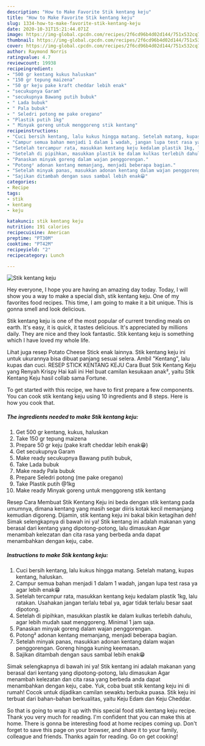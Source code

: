 ```yaml
---
description: "How to Make Favorite Stik kentang keju"
title: "How to Make Favorite Stik kentang keju"
slug: 1334-how-to-make-favorite-stik-kentang-keju
date: 2020-10-31T15:21:44.071Z
image: https://img-global.cpcdn.com/recipes/2f6cd96b4d02d144/751x532cq70/stik-kentang-keju-foto-resep-utama.jpg
thumbnail: https://img-global.cpcdn.com/recipes/2f6cd96b4d02d144/751x532cq70/stik-kentang-keju-foto-resep-utama.jpg
cover: https://img-global.cpcdn.com/recipes/2f6cd96b4d02d144/751x532cq70/stik-kentang-keju-foto-resep-utama.jpg
author: Raymond Norris
ratingvalue: 4.7
reviewcount: 19938
recipeingredient:
- "500 gr kentang kukus haluskan"
- "150 gr tepung maizena"
- "50 gr keju pake kraft cheddar lebih enak"
- "secukupnya Garam"
- "secukupnya Bawang putih bubuk"
- " Lada bubuk"
- " Pala bubuk"
- " Seledri potong me pake oregano"
- "Plastik putih 1kg"
- " Minyak goreng untuk menggoreng stik kentang"
recipeinstructions:
- "Cuci bersih kentang, lalu kukus hingga matang. Setelah matang, kupas kentang, haluskan."
- "Campur semua bahan menjadi 1 dalam 1 wadah, jangan lupa test rasa ya agar lebih enak😁"
- "Setelah tercampur rata, masukkan kentang keju kedalam plastik 1kg, lalu ratakan. Usahakan jangan terlalu tebal ya, agar tidak terlalu besar saat dipotong."
- "Setelah di pipihkan, masukkan plastik ke dalam kulkas terlebih dahulu, agar lebih mudah saat menggoreng. Minimal 1 jam saja."
- "Panaskan minyak goreng dalam wajan penggorengan."
- "Potong² adonan kentang memanjang, menjadi beberapa bagian."
- "Setelah minyak panas, masukkan adonan kentang dalam wajan penggorengan. Goreng hingga kuning keemasan."
- "Sajikan ditambah dengan saus sambal lebih enak😁"
categories:
- Recipe
tags:
- stik
- kentang
- keju

katakunci: stik kentang keju 
nutrition: 191 calories
recipecuisine: American
preptime: "PT30M"
cooktime: "PT42M"
recipeyield: "2"
recipecategory: Lunch

---
```



![Stik kentang keju](https://img-global.cpcdn.com/recipes/2f6cd96b4d02d144/751x532cq70/stik-kentang-keju-foto-resep-utama.jpg)

Hey everyone, I hope you are having an amazing day today. Today, I will show you a way to make a special dish, stik kentang keju. One of my favorites food recipes. This time, I am going to make it a bit unique. This is gonna smell and look delicious.

Stik kentang keju is one of the most popular of current trending meals on earth. It's easy, it is quick, it tastes delicious. It's appreciated by millions daily. They are nice and they look fantastic. Stik kentang keju is something which I have loved my whole life.

Lihat juga resep Potato Cheese Stick enak lainnya. Stik kentang keju ini untuk ukurannya bisa dibuat panjang sesuai selera. Ambil &#34;Kentang&#34;, lalu kupas dan cuci. RESEP STICK KENTANG KEJU Cara Buat Stik Kentang Keju yang Renyah Krispy Hai kali ini Hel buat camilan kesukaan anak², yaitu Stik Kentang Keju hasil collab sama Fortune.


To get started with this recipe, we have to first prepare a few components. You can cook stik kentang keju using 10 ingredients and 8 steps. Here is how you cook that.

<!--inarticleads1-->

##### The ingredients needed to make Stik kentang keju:

1. Get 500 gr kentang, kukus, haluskan
1. Take 150 gr tepung maizena
1. Prepare 50 gr keju (pake kraft cheddar lebih enak😁)
1. Get secukupnya Garam
1. Make ready secukupnya Bawang putih bubuk,
1. Take  Lada bubuk
1. Make ready  Pala bubuk
1. Prepare  Seledri potong (me pake oregano)
1. Take Plastik putih @1kg
1. Make ready  Minyak goreng untuk menggoreng stik kentang


Resep Cara Membuat Stik Kentang Keju ini beda dengan stik kentang pada umumnya, dimana kentang yang masih segar diiris kotak kecil memanjang kemudian digoreng. Dijamin, stik kentang keju ini bakal bikin ketagihan deh! Simak selengkapnya di bawah ini ya! Stik kentang ini adalah makanan yang berasal dari kentang yang dipotong-potong, lalu dimasukan Agar menambah kelezatan dan cita rasa yang berbeda anda dapat menambahkan dengan keju, cabe. 

<!--inarticleads2-->

##### Instructions to make Stik kentang keju:

1. Cuci bersih kentang, lalu kukus hingga matang. Setelah matang, kupas kentang, haluskan.
1. Campur semua bahan menjadi 1 dalam 1 wadah, jangan lupa test rasa ya agar lebih enak😁
1. Setelah tercampur rata, masukkan kentang keju kedalam plastik 1kg, lalu ratakan. Usahakan jangan terlalu tebal ya, agar tidak terlalu besar saat dipotong.
1. Setelah di pipihkan, masukkan plastik ke dalam kulkas terlebih dahulu, agar lebih mudah saat menggoreng. Minimal 1 jam saja.
1. Panaskan minyak goreng dalam wajan penggorengan.
1. Potong² adonan kentang memanjang, menjadi beberapa bagian.
1. Setelah minyak panas, masukkan adonan kentang dalam wajan penggorengan. Goreng hingga kuning keemasan.
1. Sajikan ditambah dengan saus sambal lebih enak😁


Simak selengkapnya di bawah ini ya! Stik kentang ini adalah makanan yang berasal dari kentang yang dipotong-potong, lalu dimasukan Agar menambah kelezatan dan cita rasa yang berbeda anda dapat menambahkan dengan keju, cabe. Yuk, coba buat stik kentang keju ini di rumah! Cocok untuk dijadikan camilan sewaktu berbuka puasa. Stik keju ini terbuat dari bahan-bahan berkualitas, yaitu Keju Edam dan Keju Cheddar. 

So that is going to wrap it up with this special food stik kentang keju recipe. Thank you very much for reading. I'm confident that you can make this at home. There is gonna be interesting food at home recipes coming up. Don't forget to save this page on your browser, and share it to your family, colleague and friends. Thanks again for reading. Go on get cooking!
